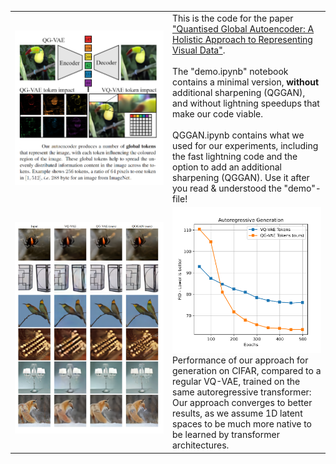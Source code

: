 <table>
  <tr>
    <td width="50%"><img src="teaser.png" width="100%"></td>
    <td>This is the code for the paper <a href="https://arxiv.org/abs/2407.11913">"Quantised Global Autoencoder: A Holistic Approach to Representing Visual Data"</a>.<br/><br/>The "demo.ipynb" notebook contains a minimal version, <b>without</b> additional sharpening (QGGAN), and without lightning speedups that make our code viable.<br/><br/>QGGAN.ipynb contains what we used for our experiments, including the fast lightning code and the option to add an additional sharpening (QGGAN). Use it after you read & understood the "demo"-file!</td>
  </tr>
  <tr>
    <td width="50%"><img src="examples.png" width="100%"></td>
    <td><img src="benchmarks_generation.png" width="100%"><br/>Performance of our approach for generation on CIFAR, compared to a regular VQ-VAE, trained on the same autoregressive transformer: Our approach converges to better results, as we assume 1D latent spaces to be much more native to be learned by transformer architectures.</td>
  </tr>
</table>

